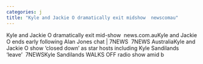 ```yaml
---
categories: j
title: "Kyle and Jackie O dramatically exit midshow  newscomau"
---
```

Kyle and Jackie O dramatically exit mid-show&nbsp;&nbsp;news.com.auKyle and Jackie O ends early following Alan Jones chat | 7NEWS&nbsp;&nbsp;7NEWS AustraliaKyle and Jackie O show ‘closed down’ as star hosts including Kyle Sandilands ‘leave’&nbsp;&nbsp;7NEWSKyle Sandilands WALKS OFF radio show amid b